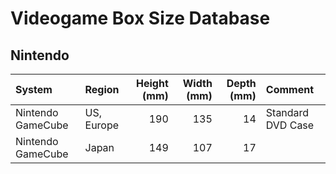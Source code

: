 # Videogame Box Size Database

## Nintendo

| System            | Region     | Height (mm) | Width (mm) | Depth (mm) | Comment           |
|:------------------|:-----------|------------:|-----------:|-----------:|:------------------|
| Nintendo GameCube | US, Europe |         190 |        135 |         14 | Standard DVD Case |
| Nintendo GameCube | Japan      |         149 |        107 |         17 |                   |
